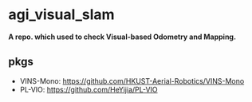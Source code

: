# agi_visual_slam
**A repo. which used to check Visual-based Odometry and Mapping.**

## pkgs

- VINS-Mono: https://github.com/HKUST-Aerial-Robotics/VINS-Mono
- PL-VIO: https://github.com/HeYijia/PL-VIO
